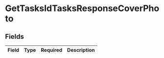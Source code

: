 # GetTasksIdTasksResponseCoverPhoto


## Fields

| Field       | Type        | Required    | Description |
| ----------- | ----------- | ----------- | ----------- |
